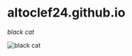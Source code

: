 # altoclef24.github.io

*black cat*

![black cat](https://i.pinimg.com/736x/31/e8/e8/31e8e8b9af9d2982b8cd29cd73bc81eb.jpg)
